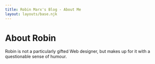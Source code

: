 ```yaml
---
title: Robin Marx's Blog - About Me
layout: layouts/base.njk
---
```


# About Robin

Robin is not a particularly gifted Web designer, but makes up for it with a questionable sense of humour. 